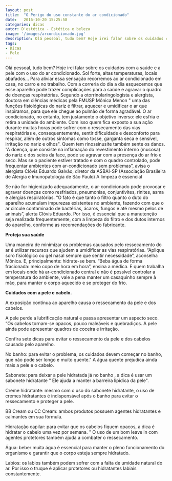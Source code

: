 ```yaml
---
layout: post
title:  "O Perigo do uso constante do ar condicionado"
date:   2016-10-20 15:25:58
categories: dicas
autor: D'estética - Estética e beleza
image: '/images/arcondicionado.jpg'
description: Olá pessoal, tudo bem? Hoje irei falar sobre os cuidados com a saúde e a pele com o uso do ar condicionado."
tags:
- Dicas
- Pele
---
```


Olá pessoal, tudo bem? Hoje irei falar sobre os cuidados com a saúde e a pele com o uso do ar condicionado.
Sol forte, altas temperaturas, locais abafados... Para aliviar essa sensação recorremos ao ar condicionado em casa, no carro e no trabalho. Com a correria do dia a dia esquecemos que esse aparelho pode trazer complicações para a saúde e agravar o quadro de doenças respiratórias.
Segundo a otorrinolaringologista e alergista, doutora em ciências médicas pela FMUSP Mônica Menon " uma das funções fisiológicas do nariz é filtrar, aquecer e umidificar o ar que inspiramos, para que ele chegue ao pulmão de forma agradável. O ar condicionado, no entanto, tem justamente o objetivo inverso: ele esfria e retira a unidade do ambiente. Com isso quem fica exposto a sua ação durante muitas horas pode sofrer com o ressecamento das vias respiratórias e, consequentemente, sentir dificuldade e desconforto para respirar, além de outros sintomas como tosse, garganta seca e sensível, irritação no nariz e olhos".
Quem tem rinossinusite também sente os danos. “A doença, que consiste na inflamação do revestimento interno (mucosa) do nariz e dos seios da face, pode se agravar com a presença do ar frio e seco. Mas se o paciente estiver tratado e com o quadro controlado, pode frequentar ambientes com ar-condicionado sem problemas”, avisa o alergista Clóvis Eduardo Galvão, diretor da ASBAI-SP (Associação Brasileira de Alergia e Imunopatologia de São Paulo)
A limpeza é essencial

Se não for higienizado adequadamente, o ar-condicionado pode provocar e agravar doenças como resfriados, pneumonias, conjuntivites, rinites, asma e alergias respiratórias. “O fato é que tanto o filtro quanto o duto do aparelho acumulam impurezas existentes no ambiente, fazendo com que o ar circule contaminado de bactérias, ácaros, fungos e até mesmo pelos de animais”, alerta Clóvis Eduardo. Por isso, é essencial que a manutenção seja realizada frequentemente, com a limpeza do filtro e dos dutos internos do aparelho, conforme as recomendações do fabricante.

**Proteja sua saúde**

Uma maneira de minimizar os problemas causados pelo ressecamento do ar é utilizar recursos que ajudem a umidificar as vias respiratórias. “Aplique soro fisiológico ou gel nasal sempre que sentir necessidade”, aconselha Mônica. E, principalmente: hidrate-se bem. “Beba água de forma fracionada: meio copo de hora em hora”, ensina a médica. E quem trabalha em locais onde há ar-condicionado central e não é possível controlar a temperatura do ambiente, vale a pena manter um casaquinho sempre à mão, para manter o corpo aquecido e se proteger do frio.

**Cuidados com a pele e cabelo.**

A exposição contínua ao aparelho causa o ressecamento da pele e dos cabelos.

A pele perde a lubrificação natural e passa apresentar um aspecto seco. “Os cabelos tornam-se opacos, pouco maleáveis e quebradiços. A pele ainda pode apresentar quadros de coceira e irritação.

Confira sete dicas para evitar o ressecamento da pele e dos cabelos causado pelo aparelho.

No banho: para evitar o problema, os cuidados devem começar no banho, que não pode ser longo e muito quente." A água quente prejudica ainda mais a pele e o cabelo.

Sabonete: para deixar a pele hidratada já no banho , a dica é usar um sabonete hidratante " Ele ajuda a manter a barreira lipídica da pele".

Creme hidratante: mesmo com o uso do sabonete hidratante, o uso de cremes hidratantes é indispensável após o banho para evitar o ressecamento e proteger a pele.

BB Cream ou CC Cream: ambos produtos possuem agentes hidratantes e calmantes em sua fórmula.

Hidratação capilar: para evitar que os cabelos fiquem opacos, a dica é hidratar o cabelo uma vez por semana. " O uso de um bom leave in com agentes protetores também ajuda a combater o ressecamento.

Água: beber muita água é essencial para manter o pleno funcionamento do organismo e garantir que o corpo esteja sempre hidratado.

Labios: os labios também podem sofrer com a falta de umidade natural do ar. Por isso o truque é aplicar protetores ou hidratantes labiais constantemente.
